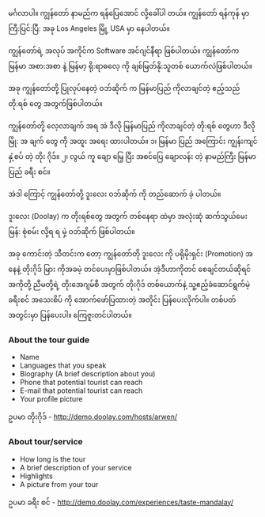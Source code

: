 မင်္ဂလာပါ။
ကျွန်တော် နာမည်က ရန်ပြေအောင် လို့ခေါ်ပါ တယ်။ ကျွန်တော် ရန်ကုန် မှာ ကြီ:ပြင်:ပြီ: အခု  Los Angeles မြို့ USA  မှာ နေပါတယ်။

ကျွန်တော်ရဲ့ အလုပ် အကိုင်က Software အင်ဂျင်နီရာ ဖြစ်ပါတယ်။ ကျွန်တော်က မြန်မာ အစာ:အစာ နဲ့ မြန်မာ့ ရို:ရာဓလေ့ ကို ချစ်မြတ်နို:သူတစ်​ ယောက်လဲဖြစ်ပါတယ်။

အခု ကျွန်တော်တို့ ပြုလုပ်နေတဲ့  ဝဘ်ဆိုက် က မြန်မာပြည် ကိုလာချင်တဲ့ ဧည့်သည် တို:ရစ် တွေ အတွက်ဖြစ်ပါတယ်။

ကျွန်တော်တို့ လေ့လာချက် အရ  အဲ ဒီလို မြန်မာပြည် ကိုလာချင်တဲ့ တို:ရစ် တွေဟာ ဒီလိုမြို: အ ချက် တွေ ကို အထူး အရေး ထားပါတယ်။
၁၊ မြန်မာ ပြည် အကြောင်း ကျွန်းကျင်  နှံ့စပ် တဲ့ တိုး ဂိုဒ်။
၂၊ လွယ် ကူ ချော မြေ့ ပြီး အစင်ပြေ ချောလန်း တဲ့ နာမည်ကြီး  မြန်မာ ပြည် ခရီး စင်။

အဲဒါ ကြောင့်  ကျွန်တော်တို့  ဒူးလေး  ဝဘ်ဆိုက် ကို တည်ဆောက် ခဲ့ ပါတယ်။

ဒူးလေး (Doolay) က တိုးရစ်တွေ အတွက် တစ်နေရာ ထဲမှာ အလုံးဆုံ ဆက်သွယ်မေးမြန်: စုံစမ်း လို့ရ ရ မှဲ့  ဝဘ်ဆိုက် ဖြစ်ပါတယ်။

အခု ကောင်းတဲ့ သီတင်းက တော့ ကျွန်တော်တို ဒူးလေး ကို ပရိုမိုးရှင်း (Promotion) အ နေနဲ့ တိုးဂိုဒ် မြား ကိုအခမဲ့ တင်ပေးမှာဖြစ်ပါတယ်။
အဲ့ဒီဟာကိုတင် စေချင်တယ်ဆိုရင် အကိုတို့ ညီမတို့ရဲ့ တိုးအေဂျမ်စီ အတွက် တိုးဂိုဒ် တစ်ယောက်နဲ့ သူ့ဧည့်ခံဆောင်ရွက်မဲ့ ခရီးစင် အသေးစိပ် ကို အောက်ဖော်ပြထားတဲ့ အတိုင်း ပြန်ပေးလိုက်ပါ။ တစ်ပတ်အတွင်းမှာ ပြန်ပေးပါ။ ကြေဇူးတင်ပါတယ်။

### About the tour guide

* Name
* Languages that you speak
* Biography (A brief description about you)
* Phone that potential tourist can reach
* E-mail that potential tourist can reach
* Your profile picture

ဥပမာ တိုးဂိုဒ် - http://demo.doolay.com/hosts/arwen/


### About tour/service

* How long is the tour
* A brief description of your service
* Highlights
* A picture from your tour

ဥပမာ ခရီး စင် -  http://demo.doolay.com/experiences/taste-mandalay/

